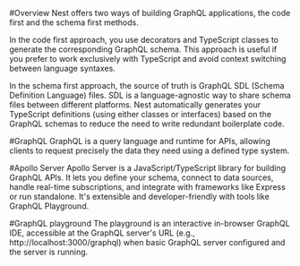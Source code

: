 #Overview
Nest offers two ways of building GraphQL applications, the code first and the schema first methods.

In the code first approach, you use decorators and TypeScript classes to generate the corresponding GraphQL schema. This approach is useful if you prefer to work exclusively with TypeScript and avoid context switching between language syntaxes.

In the schema first approach, the source of truth is GraphQL SDL (Schema Definition Language) files. SDL is a language-agnostic way to share schema files between different platforms. Nest automatically generates your TypeScript definitions (using either classes or interfaces) based on the GraphQL schemas to reduce the need to write redundant boilerplate code.


#GraphQL
GraphQL is a query language and runtime for APIs, allowing clients to request precisely the data they need using a defined type system.

#Apollo Server
Apollo Server is a JavaScript/TypeScript library for building GraphQL APIs. It lets you define your schema, connect to data sources, handle real-time subscriptions, and integrate with frameworks like Express or run standalone. It's extensible and developer-friendly with tools like GraphQL Playground.

#GraphQL playground
The playground is an interactive in-browser GraphQL IDE, accessible at the GraphQL server's URL (e.g., http://localhost:3000/graphql) when  basic GraphQL server configured and the server is running.
